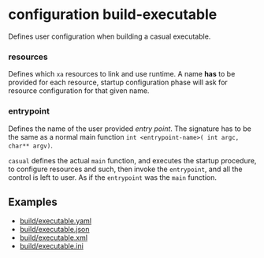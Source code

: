 # configuration build-executable

[//]: # (Attention! this is a generated markdown from casual-configuration-documentation - do not edit this file!)

Defines user configuration when building a casual executable.

### resources

Defines which `xa` resources to link and use runtime. A name **has** to be provided for each 
resource, startup configuration phase will ask for resource configuration for that 
given name.

### entrypoint

Defines the name of the user provided _entry point_. The signature has to be the same as a
normal main function `int <entrypoint-name>( int argc, char** argv)`.

`casual` defines the actual `main` function, and executes the startup procedure, to configure
resources and such, then invoke the `entrypoint`, and all the control is left to user. As if 
the `entrypoint` was the `main` function.


## Examples

* [build/executable.yaml](../sample/build/executable.yaml)
* [build/executable.json](../sample/build/executable.json)
* [build/executable.xml](../sample/build/executable.xml)
* [build/executable.ini](../sample/build/executable.ini)

